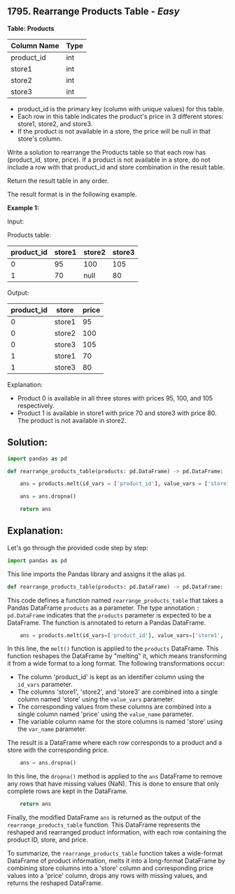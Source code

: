 ## 1795. Rearrange Products Table - *Easy*

**Table: Products**

| Column Name | Type    |
|-------------|---------|
| product_id  | int     |
| store1      | int     |
| store2      | int     |
| store3      | int     |

* product_id is the primary key (column with unique values) for this table.
* Each row in this table indicates the product's price in 3 different stores: store1, store2, and store3.
* If the product is not available in a store, the price will be null in that store's column.

Write a solution to rearrange the Products table so that each row has (product_id, store, price). If a product is not available in a store, do not include a row with that product_id and store combination in the result table.

Return the result table in any order.

The result format is in the following example.

**Example 1:**

Input: 

Products table:

| product_id | store1 | store2 | store3 |
|------------|--------|--------|--------|
| 0          | 95     | 100    | 105    |
| 1          | 70     | null   | 80     |

Output: 

| product_id | store  | price |
|------------|--------|-------|
| 0          | store1 | 95    |
| 0          | store2 | 100   |
| 0          | store3 | 105   |
| 1          | store1 | 70    |
| 1          | store3 | 80    |

Explanation: 
* Product 0 is available in all three stores with prices 95, 100, and 105 respectively.
* Product 1 is available in store1 with price 70 and store3 with price 80. The product is not available in store2.

## **Solution:**

```python
import pandas as pd

def rearrange_products_table(products: pd.DataFrame) -> pd.DataFrame:

    ans = products.melt(id_vars = ['product_id'], value_vars = ['store1', 'store2', 'store3'], var_name = 'store', value_name = 'price')

    ans = ans.dropna()

    return ans
```

## Explanation:

Let's go through the provided code step by step:

```python
import pandas as pd
```
This line imports the Pandas library and assigns it the alias `pd`.

```python
def rearrange_products_table(products: pd.DataFrame) -> pd.DataFrame:
```
This code defines a function named `rearrange_products_table` that takes a Pandas DataFrame `products` as a parameter. The type annotation `: pd.DataFrame` indicates that the `products` parameter is expected to be a DataFrame. The function is annotated to return a Pandas DataFrame.

```python
    ans = products.melt(id_vars=['product_id'], value_vars=['store1', 'store2', 'store3'], var_name='store', value_name='price')
```
In this line, the `melt()` function is applied to the `products` DataFrame. This function reshapes the DataFrame by "melting" it, which means transforming it from a wide format to a long format. The following transformations occur:

- The column 'product_id' is kept as an identifier column using the `id_vars` parameter.
- The columns 'store1', 'store2', and 'store3' are combined into a single column named 'store' using the `value_vars` parameter.
- The corresponding values from these columns are combined into a single column named 'price' using the `value_name` parameter.
- The variable column name for the store columns is named 'store' using the `var_name` parameter.

The result is a DataFrame where each row corresponds to a product and a store with the corresponding price.

```python
    ans = ans.dropna()
```
In this line, the `dropna()` method is applied to the `ans` DataFrame to remove any rows that have missing values (NaN). This is done to ensure that only complete rows are kept in the DataFrame.

```python
    return ans
```
Finally, the modified DataFrame `ans` is returned as the output of the `rearrange_products_table` function. This DataFrame represents the reshaped and rearranged product information, with each row containing the product ID, store, and price.

To summarize, the `rearrange_products_table` function takes a wide-format DataFrame of product information, melts it into a long-format DataFrame by combining store columns into a 'store' column and corresponding price values into a 'price' column, drops any rows with missing values, and returns the reshaped DataFrame.